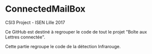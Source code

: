 # ConnectedMailBox
CSI3 Project - ISEN Lille 2017

Ce GitHub est destiné à regrouper le code de tout le projet "Boîte aux Lettres connectée".

Cette partie regroupe le code de la détection Infrarouge.
